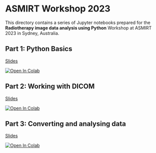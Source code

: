 # ASMIRT Workshop 2023

This directory contains a series of Jupyter notebooks prepared for the **Radiotherapy image data
analysis using Python** Workshop at ASMIRT 2023 in Sydney, Australia.

## Part 1: Python Basics

[Slides](https://unsw-my.sharepoint.com/:p:/g/personal/z3523015_ad_unsw_edu_au/EdvxEVKSZV1Glpb6pHn55mgBD7xC5Whu_SPoFrfJBITEYg?e=DKiv6G)

[![Open In Colab](https://colab.research.google.com/assets/colab-badge.svg)](https://colab.research.google.com/github/AustralianCancerDataNetwork/pydicer/blob/asmirt-workshop/examples/ASMIRTWorkshop/1_Python_Intro.ipynb)

## Part 2: Working with DICOM

[Slides](https://unsw-my.sharepoint.com/:p:/g/personal/z3523015_ad_unsw_edu_au/EXyvFauxn4FBhFXiSskhzd0BYaE-Q3xPzI_PlxoTtC6_8Q?e=qFp3zm)

[![Open In Colab](https://colab.research.google.com/assets/colab-badge.svg)](https://colab.research.google.com/github/AustralianCancerDataNetwork/pydicer/blob/asmirt-workshop/examples/ASMIRTWorkshop/2_DICOM.ipynb)

## Part 3: Converting and analysing data

[Slides](https://unsw-my.sharepoint.com/:p:/g/personal/z3523015_ad_unsw_edu_au/ETopzSi06zxNqQgpqkHbR94B2DIuWy8TflxFB8ozfw1R-g?e=eq4hIC)

[![Open In Colab](https://colab.research.google.com/assets/colab-badge.svg)](https://colab.research.google.com/github/AustralianCancerDataNetwork/pydicer/blob/asmirt-workshop/examples/ASMIRTWorkshop/3_RT_Data_Analysis.ipynb)
